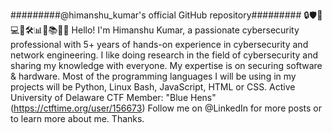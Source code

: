 #########@himanshu_kumar's official GitHub repository#########
🔒🛡️🚀💻📡🛠️📊🛑📚🕵️‍♂️
Hello! I'm Himanshu Kumar, a passionate cybersecurity professional with 5+ years of hands-on experience in cybersecurity and network engineering.
I like doing research in the field of cybersecurity and sharing my knowledge with everyone.
My expertise is on securing software & hardware.
Most of the programming languages I will be using in my projects will be Python, Linux Bash, JavaScript, HTML or CSS.
Active University of Delaware CTF Member: "Blue Hens" (https://ctftime.org/user/156673)
Follow me on @LinkedIn for more posts or to learn more about me. Thanks.
